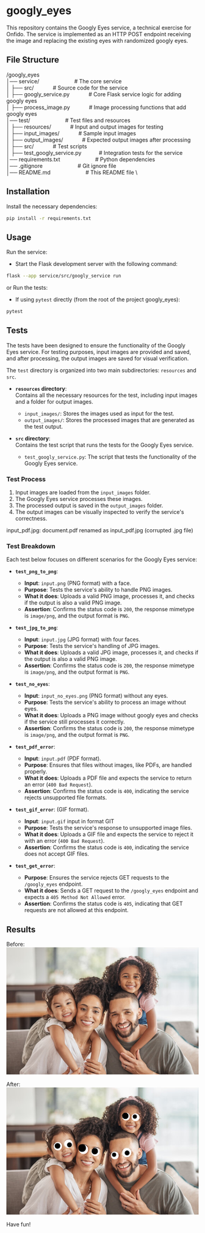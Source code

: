 # googly_eyes
This repository contains the Googly Eyes service, a technical exercise for Onfido. 
The service is implemented as an HTTP POST endpoint receiving the image and replacing the existing eyes with randomized googly eyes.


## File Structure
/googly_eyes                                                            \
│── service/                     &emsp;&emsp;&emsp;&emsp;&emsp;&emsp;       # The core service                       \
│   ├── src/                     &emsp;&emsp;&emsp;                       # Source code for the service             \
│       ├── googly_service.py    &emsp;&emsp;&emsp;                       # Core Flask service logic for adding googly eyes \
│       ├── process_image.py     &emsp;&emsp;&emsp;                       # Image processing functions that add googly eyes \
│── test/                        &emsp;&emsp;&emsp;&emsp;&emsp;&emsp;       # Test files and resources               \
│   ├── resources/               &emsp;&emsp;&emsp;                       # Input and output images for testing    \
│       ├── input_images/        &emsp;&emsp;&emsp;                       # Sample input images                    \
│       ├── output_images/       &emsp;&emsp;&emsp;                       # Expected output images after processing\
│   ├── src/                     &emsp;&emsp;&emsp;                       # Test scripts                            \
│       ├── test_googly_service.py&emsp;&emsp;&emsp;                       # Integration tests for the service      \
│── requirements.txt             &emsp;&emsp;&emsp;&emsp;&emsp;&emsp;       # Python dependencies                    \
│── .gitignore                   &emsp;&emsp;&emsp;&emsp;&emsp;&emsp;       # Git ignore file                        \
│── README.md                    &emsp;&emsp;&emsp;&emsp;&emsp;&emsp;       # This README file                       \


## Installation

Install the necessary dependencies:

```bash
pip install -r requirements.txt
```

## Usage
Run the service:
- Start the Flask development server with the following command:
```bash
flask --app service/src/googly_service run
```
or
Run the tests:

- If using `pytest` directly (from the root of the project googly_eyes):
```bash
pytest
```


## Tests

The tests have been designed to ensure the functionality of the Googly Eyes service. For testing purposes, input images are provided and saved, and after processing, the output images are saved for visual verification.

The `test` directory is organized into two main subdirectories: `resources` and `src`.

- **`resources` directory**:\
Contains all the necessary resources for the test, including input images and a folder for output images.
    - `input_images/`: Stores the images used as input for the test.
    - `output_images/`: Stores the processed images that are generated as the test output.

- **`src` directory**:\
Contains the test script that runs the tests for the Googly Eyes service.
    - `test_googly_service.py`: The script that tests the functionality of the Googly Eyes service.

### Test Process

1. Input images are loaded from the `input_images` folder.
2. The Googly Eyes service processes these images.
3. The processed output is saved in the `output_images` folder.
4. The output images can be visually inspected to verify the service's correctness.

input_pdf.jpg: document.pdf renamed as input_pdf.jpg (corrupted .jpg file)

### Test Breakdown

Each test below focuses on different scenarios for the Googly Eyes service:

- **`test_png_to_png`**: 
  - **Input**: `input.png` (PNG format) with a face.
  - **Purpose**: Tests the service's ability to handle PNG images.
  - **What it does**: Uploads a valid PNG image, processes it, and checks if the output is also a valid PNG image.
  - **Assertion**: Confirms the status code is `200`, the response mimetype is `image/png`, and the output format is `PNG`.

- **`test_jpg_to_png`**: 
  - **Input**: `input.jpg` (JPG format) with four faces.
  - **Purpose**: Tests the service's handling of JPG images.
  - **What it does**: Uploads a valid JPG image, processes it, and checks if the output is also a valid PNG image.
  - **Assertion**: Confirms the status code is `200`, the response mimetype is `image/png`, and the output format is `PNG`.

- **`test_no_eyes`**: 
  - **Input**: `input_no_eyes.png` (PNG format) without any eyes.
  - **Purpose**: Tests the service's ability to process an image without eyes.
  - **What it does**: Uploads a PNG image without googly eyes and checks if the service still processes it correctly.
  - **Assertion**: Confirms the status code is `200`, the response mimetype is `image/png`, and the output format is `PNG`.

- **`test_pdf_error`**:
  - **Input**: `input.pdf` (PDF format).
  - **Purpose**: Ensures that files without images, like PDFs, are handled properly.
  - **What it does**: Uploads a PDF file and expects the service to return an error (`400 Bad Request`).
  - **Assertion**: Confirms the status code is `400`, indicating the service rejects unsupported file formats.

- **`test_gif_error`**:  (GIF format).
  - **Input**: `input.gif` input in format GIT
  - **Purpose**: Tests the service's response to unsupported image files.
  - **What it does**: Uploads a GIF file and expects the service to reject it with an error (`400 Bad Request`).
  - **Assertion**: Confirms the status code is `400`, indicating the service does not accept GIF files.

- **`test_get_error`**: 
  - **Purpose**: Ensures the service rejects GET requests to the `/googly_eyes` endpoint.
  - **What it does**: Sends a GET request to the `/googly_eyes` endpoint and expects a `405 Method Not Allowed` error.
  - **Assertion**: Confirms the status code is `405`, indicating that GET requests are not allowed at this endpoint.



## Results
Before: \
![Alt text](test/resources/input_images/input.jpg)


After:\
![Alt text](test/resources/output_images/output_jpg.png)


Have fun!
